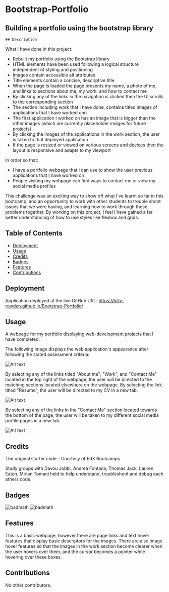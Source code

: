 # Bootstrap-Portfolio

## Building a portfolio using the bootstrap library
    ## Description 

What I have done in this project:

- Rebuilt my portfolio using the Bootstrap library
- HTML elements have been used following a logical structure independent of styling and positioning
- Images contain accessible alt attributes
- Title elements contain a concise, descriptive title
- When the page is loaded the page presents my name, a photo of me, and links to sections about me, my work, and how to contact me
- By clicking any of the links in the navigation is clicked then the UI scrolls to the corresponding section
- The section including work that I have done, contains titled images of applications that I have worked onn
- The first application I worked on has an image that is bigger than the other images (which are currently placeholder images for  future projects)
- By clicking the images of the applications in the work section, the user is taken to that deployed application
- If the page is resized or viewed on various screens and devices then the layout is responsive and adapts to my viewport


In order so that:

- I have a portfolio webpage that I can use to show the user previous applications that I have worked on
- People visiting my webpage can find ways to contact me or view my social media profiles

This challenge was an exciting way to show off what I've learnt so far in this bootcamp, and an opportunity to work with other students to trouble shoot issues that we were having, and learning how to work through those problems together. By working on this project, I feel I have gained a far better understanding of how to use styles like flexbox and grids.

## Table of Contents

* [Deployment](#Deployment)
* [Usage](#Usage)
* [Credits](#Credits)
* [Badges](#Badges)
* [Features](#Features)
* [Contributions](#Contributions)

## Deployment

Application deployed at the live GitHub URL: https://billy-rowden.github.io/Bootstrap-Portfolio/ .

## Usage 

A webpage for my portfolio displaying web-development projects that I have completed.

The following image displays the web application's appearance after following the stated assessment criteria:

![Alt text](assets/images/Portfolio-screenshot.png)

By selecting any of the links titled "About me", "Work", and "Contact Me" located in the top right of the webpage, the user will be directed to the matching sections located elsewhere on the webpage. By selecting the link titled "Resume", the user will be directed to my CV in a new tab.

![Alt text](<assets/images/Portfolio-navbar.png>)

By selecting any of the links in the "Contact Me" section located towards the bottom of the page, the user will be taken to my different social media profile pages in a new tab. 

![Alt text](<assets/images/contactme-screenshot.png>)

## Credits

The original starter code - Courtesy of EdX Bootcamps

Study groups with Davou Jobbi, Andrea Fontana, Thomas Jack, Lauren Eaton, Mirian Tomani held to help understand, troubleshoot and debug each others code.

## Badges

![badmath](https://img.shields.io/badge/HTML-48.2-blue)
![badmath](https://img.shields.io/badge/CSS-51.8-orange)

## Features

This is a basic webpage, however there are page links and text hover features that display basic descriptors for the images. There are also image hover features so that the images in the work section become clearer when the user hovers over them, and the cursor becomes a pointer while hovering over these boxes. 

## Contributions

No other contributors.
